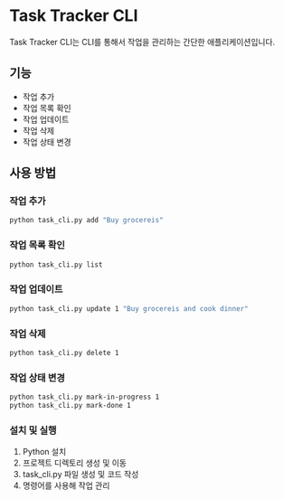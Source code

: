 # Task Tracker CLI

Task Tracker CLI는 CLI를 통해서 작업을 관리하는 간단한 애플리케이션입니다.

## 기능
- 작업 추가
- 작업 목록 확인
- 작업 업데이트
- 작업 삭제
- 작업 상태 변경

## 사용 방법

### 작업 추가
```bash
python task_cli.py add "Buy grocereis"
```

### 작업 목록 확인
```bash
python task_cli.py list
```

### 작업 업데이트
```bash
python task_cli.py update 1 "Buy grocereis and cook dinner"
```

### 작업 삭제
```bash
python task_cli.py delete 1
```

### 작업 상태 변경
```bash
python task_cli.py mark-in-progress 1
python task_cli.py mark-done 1
```


### 설치 및 실행
1. Python 설치
2. 프로젝트 디렉토리 생성 및 이동
3. task_cli.py 파일 생성 및 코드 작성
4. 명령어를 사용해 작업 관리